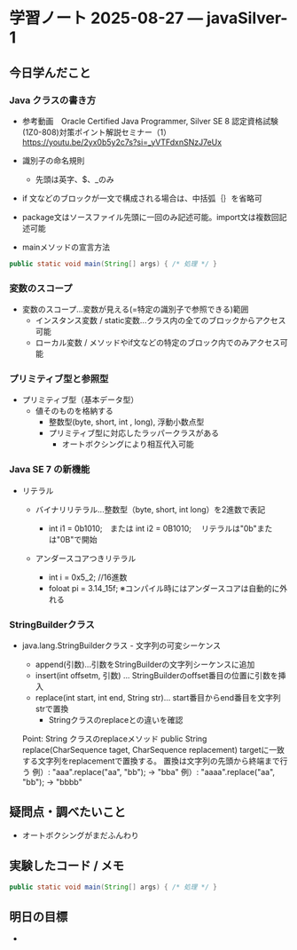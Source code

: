 # 学習ノート 2025-08-27 — javaSilver-1

## 今日学んだこと

### Java クラスの書き方
- 参考動画　Oracle Certified Java Programmer, Silver SE 8 認定資格試験(1Z0-808)対策ポイント解説セミナー（1）
　https://youtu.be/2yx0b5y2c7s?si=_yVTFdxnSNzJ7eUx

- 識別子の命名規則
    - 先頭は英字、$、_のみ

- if 文などのブロックが一文で構成される場合は、中括弧｛｝を省略可

- package文はソースファイル先頭に一回のみ記述可能。import文は複数回記述可能

- mainメソッドの宣言方法
~~~java
public static void main(String[] args) { /* 処理 */ }
~~~

### 変数のスコープ
- 変数のスコープ...変数が見える(=特定の識別子で参照できる)範囲
    - インスタンス変数 / static変数...クラス内の全てのブロックからアクセス可能
    - ローカル変数 / メソッドやif文などの特定のブロック内でのみアクセス可能

### プリミティブ型と参照型
- プリミティブ型（基本データ型）
    - 値そのものを格納する
        - 整数型(byte, short, int , long), 浮動小数点型
        - プリミティブ型に対応したラッパークラスがある
            - オートボクシングにより相互代入可能

### Java SE 7 の新機能
- リテラル
    - バイナリリテラル...整数型（byte, short, int long）を2進数で表記
        - int i1 = 0b1010;　または int i2 =  0B1010;
        　リテラルは"0b"または"0B"で開始

    - アンダースコアつきリテラル
        - int i = 0x5_2; //16進数
        - foloat pi = 3.14_15f;
        ※コンパイル時にはアンダースコアは自動的に外れる

### StringBuilderクラス
- java.lang.StringBuilderクラス - 文字列の可変シーケンス
    - append(引数)...引数をStringBuilderの文字列シーケンスに追加
    - insert(int offsetm, 引数) ... StringBuilderのoffset番目の位置に引数を挿入
    - replace(int start, int end, String str)... start番目からend番目を文字列strで置換
        - Stringクラスのreplaceとの違いを確認
    
    Point: String クラスのreplaceメソッド
    public String replace(CharSequence taget, CharSequence replacement)
    targetに一致する文字列をreplacementで置換する。
    置換は文字列の先頭から終端まで行う
        例）: "aaa".replace("aa", "bb"); → "bba"
        例）: "aaaa".replace("aa", "bb"); → "bbbb"


## 疑問点・調べたいこと
- オートボクシングがまだふんわり


## 実験したコード / メモ
~~~java
public static void main(String[] args) { /* 処理 */ }
~~~

## 明日の目標
- 